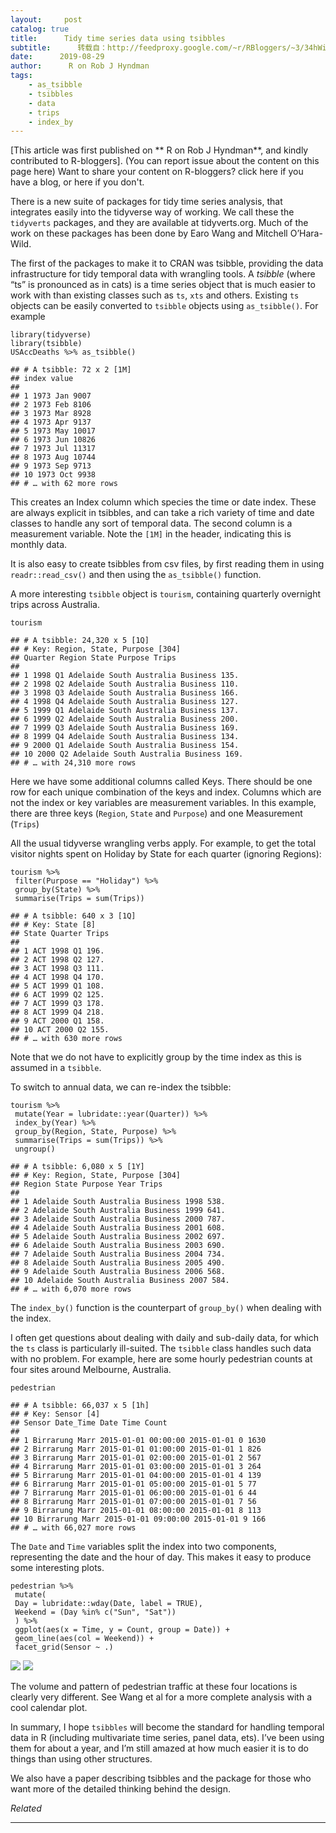 ```yaml
---
layout:     post
catalog: true
title:      Tidy time series data using tsibbles
subtitle:      转载自：http://feedproxy.google.com/~r/RBloggers/~3/34hWirOd4K8/
date:      2019-08-29
author:      R on Rob J Hyndman
tags:
    - as_tsibble
    - tsibbles
    - data
    - trips
    - index_by
---
```




[This article was first published on ** R on Rob J Hyndman**, and kindly contributed to R-bloggers]. (You can report issue about the content on this page here)
Want to share your content on R-bloggers? click here if you have a blog, or here if you don't.



There is a new suite of packages for tidy time series analysis, that integrates easily into the tidyverse way of working. We call these the `tidyverts` packages, and they are available at tidyverts.org. Much of the work on these packages has been done by Earo Wang and Mitchell O’Hara-Wild.

The first of the packages to make it to CRAN was tsibble, providing the data infrastructure for tidy temporal data with wrangling tools. A *tsibble* (where “ts” is pronounced as in cats) is a time series object that is much easier to work with than existing classes such as `ts`, `xts` and others. Existing `ts` objects can be easily converted to `tsibble` objects using `as_tsibble()`. For example

```
library(tidyverse)
library(tsibble)
USAccDeaths %>% as_tsibble()
```

```
## # A tsibble: 72 x 2 [1M]
## index value
## 
## 1 1973 Jan 9007
## 2 1973 Feb 8106
## 3 1973 Mar 8928
## 4 1973 Apr 9137
## 5 1973 May 10017
## 6 1973 Jun 10826
## 7 1973 Jul 11317
## 8 1973 Aug 10744
## 9 1973 Sep 9713
## 10 1973 Oct 9938
## # … with 62 more rows
```

This creates an Index column which species the time or date index. These are always explicit in tsibbles, and can take a rich variety of time and date classes to handle any sort of temporal data. The second column is a measurement variable. Note the `[1M]` in the header, indicating this is monthly data.

It is also easy to create tsibbles from csv files, by first reading them in using `readr::read_csv()` and then using the `as_tsibble()` function.

A more interesting `tsibble` object is `tourism`, containing quarterly overnight trips across Australia.

```
tourism
```

```
## # A tsibble: 24,320 x 5 [1Q]
## # Key: Region, State, Purpose [304]
## Quarter Region State Purpose Trips
## 
## 1 1998 Q1 Adelaide South Australia Business 135.
## 2 1998 Q2 Adelaide South Australia Business 110.
## 3 1998 Q3 Adelaide South Australia Business 166.
## 4 1998 Q4 Adelaide South Australia Business 127.
## 5 1999 Q1 Adelaide South Australia Business 137.
## 6 1999 Q2 Adelaide South Australia Business 200.
## 7 1999 Q3 Adelaide South Australia Business 169.
## 8 1999 Q4 Adelaide South Australia Business 134.
## 9 2000 Q1 Adelaide South Australia Business 154.
## 10 2000 Q2 Adelaide South Australia Business 169.
## # … with 24,310 more rows
```

Here we have some additional columns called Keys. There should be one row for each unique combination of the keys and index. Columns which are not the index or key variables are measurement variables. In this example, there are three keys (`Region`, `State` and `Purpose`) and one Measurement (`Trips`)

All the usual tidyverse wrangling verbs apply. For example, to get the total visitor nights spent on Holiday by State for each quarter (ignoring Regions):

```
tourism %>%
 filter(Purpose == "Holiday") %>%
 group_by(State) %>%
 summarise(Trips = sum(Trips))
```

```
## # A tsibble: 640 x 3 [1Q]
## # Key: State [8]
## State Quarter Trips
## 
## 1 ACT 1998 Q1 196.
## 2 ACT 1998 Q2 127.
## 3 ACT 1998 Q3 111.
## 4 ACT 1998 Q4 170.
## 5 ACT 1999 Q1 108.
## 6 ACT 1999 Q2 125.
## 7 ACT 1999 Q3 178.
## 8 ACT 1999 Q4 218.
## 9 ACT 2000 Q1 158.
## 10 ACT 2000 Q2 155.
## # … with 630 more rows
```

Note that we do not have to explicitly group by the time index as this is assumed in a `tsibble`.

To switch to annual data, we can re-index the tsibble:

```
tourism %>%
 mutate(Year = lubridate::year(Quarter)) %>%
 index_by(Year) %>%
 group_by(Region, State, Purpose) %>%
 summarise(Trips = sum(Trips)) %>%
 ungroup()
```

```
## # A tsibble: 6,080 x 5 [1Y]
## # Key: Region, State, Purpose [304]
## Region State Purpose Year Trips
## 
## 1 Adelaide South Australia Business 1998 538.
## 2 Adelaide South Australia Business 1999 641.
## 3 Adelaide South Australia Business 2000 787.
## 4 Adelaide South Australia Business 2001 608.
## 5 Adelaide South Australia Business 2002 697.
## 6 Adelaide South Australia Business 2003 690.
## 7 Adelaide South Australia Business 2004 734.
## 8 Adelaide South Australia Business 2005 490.
## 9 Adelaide South Australia Business 2006 568.
## 10 Adelaide South Australia Business 2007 584.
## # … with 6,070 more rows
```

The `index_by()` function is the counterpart of `group_by()` when dealing with the index.

I often get questions about dealing with daily and sub-daily data, for which the `ts` class is particularly ill-suited. The `tsibble` class handles such data with no problem. For example, here are some hourly pedestrian counts at four sites around Melbourne, Australia.

```
pedestrian
```

```
## # A tsibble: 66,037 x 5 [1h] 
## # Key: Sensor [4]
## Sensor Date_Time Date Time Count
## 
## 1 Birrarung Marr 2015-01-01 00:00:00 2015-01-01 0 1630
## 2 Birrarung Marr 2015-01-01 01:00:00 2015-01-01 1 826
## 3 Birrarung Marr 2015-01-01 02:00:00 2015-01-01 2 567
## 4 Birrarung Marr 2015-01-01 03:00:00 2015-01-01 3 264
## 5 Birrarung Marr 2015-01-01 04:00:00 2015-01-01 4 139
## 6 Birrarung Marr 2015-01-01 05:00:00 2015-01-01 5 77
## 7 Birrarung Marr 2015-01-01 06:00:00 2015-01-01 6 44
## 8 Birrarung Marr 2015-01-01 07:00:00 2015-01-01 7 56
## 9 Birrarung Marr 2015-01-01 08:00:00 2015-01-01 8 113
## 10 Birrarung Marr 2015-01-01 09:00:00 2015-01-01 9 166
## # … with 66,027 more rows
```

The `Date` and `Time` variables split the index into two components, representing the date and the hour of day. This makes it easy to produce some interesting plots.

```
pedestrian %>%
 mutate(
 Day = lubridate::wday(Date, label = TRUE),
 Weekend = (Day %in% c("Sun", "Sat"))
 ) %>%
 ggplot(aes(x = Time, y = Count, group = Date)) +
 geom_line(aes(col = Weekend)) +
 facet_grid(Sensor ~ .)
```

![](https://i0.wp.com/robjhyndman.com/hyndsight/2019-08-tsibbles_files/figure-html/ggplot-1.png?w=450&is-pending-load=1#038;ssl=1)
![](https://i0.wp.com/robjhyndman.com/hyndsight/2019-08-tsibbles_files/figure-html/ggplot-1.png?w=450&ssl=1)


The volume and pattern of pedestrian traffic at these four locations is clearly very different. See Wang et al for a more complete analysis with a cool calendar plot.

In summary, I hope `tsibbles` will become the standard for handling temporal data in R (including multivariate time series, panel data, ets). I’ve been using them for about a year, and I’m still amazed at how much easier it is to do things than using other structures.

We also have a paper describing tsibbles and the package for those who want more of the detailed thinking behind the design.


*Related*






---
